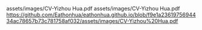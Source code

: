 <div id="adobe-dc-view" style="width: 800px;"></div>
<script src="https://documentcloud.adobe.com/view-sdk/viewer.js"></script>
<script type="text/javascript">
	document.addEventListener("adobe_dc_view_sdk.ready", function(){ 
		var adobeDCView = new AdobeDC.View({clientId: "0b7d5c5f9954430e8dd1551a21cbe7b3", divId: "adobe-dc-view"});
		adobeDCView.previewFile({
			content:{location: {url: "[https://eathonhua.github.io/assets/images/CV-Yizhou Hua.pdf](https://github.com/Eathonhua/eathonhua.github.io/blob/f9e1a2361975694434ac78657b73c781758af032/assets/images/CV-Yizhou%20Hua.pdf)"}},
			metaData:{fileName: "CV-Yizhou Hua.pdf"}
		}, {embedMode: "IN_LINE"});
	});
</script>



assets/images/CV-Yizhou Hua.pdf
assets/images/CV-Yizhou Hua.pdf
https://github.com/Eathonhua/eathonhua.github.io/blob/f9e1a2361975694434ac78657b73c781758af032/assets/images/CV-Yizhou%20Hua.pdf
